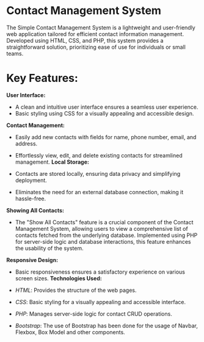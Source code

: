 
# Contact Management System

The Simple Contact Management System is a lightweight and user-friendly web application tailored for efficient contact information management. Developed using HTML, CSS, and PHP, this system provides a straightforward solution, prioritizing ease of use for individuals or small teams.

# Key Features:

**User Interface:**

- A clean and intuitive user interface ensures a seamless user experience.
- Basic styling using CSS for a visually appealing and accessible design.

**Contact Management:**

- Easily add new contacts with fields for name, phone number, email, and address.
- Effortlessly view, edit, and delete existing contacts for streamlined management.
**Local Storage:**

- Contacts are stored locally, ensuring data privacy and simplifying deployment.
- Eliminates the need for an external database connection, making it hassle-free.

**Showing All Contacts:**

- The "Show All Contacts" feature is a crucial component of the Contact Management System, allowing users to view a comprehensive list of contacts fetched from the underlying database. Implemented using PHP for server-side logic and database interactions, this feature enhances the usability of the system.

**Responsive Design:**

- Basic responsiveness ensures a satisfactory experience on various screen sizes.
**Technologies Used:**

- *HTML*: Provides the structure of the web pages.
- *CSS*: Basic styling for a visually appealing and accessible interface.
- *PHP*: Manages server-side logic for contact CRUD operations.
- *Bootstrap*: The use of Bootstrap has been done for the usage of Navbar, Flexbox, Box Model and other components. 
